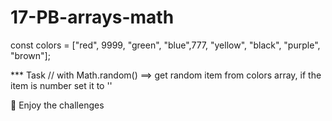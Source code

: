 # 17-PB-arrays-math

const colors = ["red", 9999, "green", "blue",777, "yellow", "black", "purple", "brown"]; 

*** Task // with Math.random() ==> get random item from colors array, if the item is number set it to '' 

🚀 Enjoy the challenges
